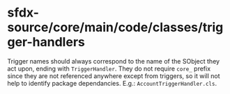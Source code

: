 # sfdx-source/core/main/code/classes/trigger-handlers
Trigger names should always correspond to the name of the SObject they act upon, ending with `TriggerHandler`. They do not require `core_` prefix since they are not referenced anywhere except from triggers, so it will not help to identify package dependancies. E.g.: `AccountTriggerHandler.cls`.